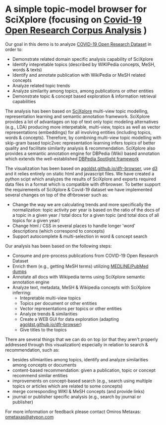 # A simple topic-model browser for SciXplore (focusing on [Covid-19 Open Research Corpus Analysis](https://www.semanticscholar.org/cord19/download) )

Our goal in this demo is to analyze [COVID-19 Open Research Dataset](https://pages.semanticscholar.org/coronavirus-research) in order to:

- Demonstrate related domain specific analysis capability of SciXplore
- Identify intepretable topics (described by WIKIPedia concepts, MeSH, words & texts)
- Identify and annotate publication with WikiPedia or MeSH related concepts
- Analyze related topic trends 
- Analyze similarity among topics, among publications or other entities
- Demonstrate topic & concept based exploration & information retrieval capabilities

The analysis has been based on [SciXplore](https://github.com/atypon/MVTopicModel) multi-view topic modelling, representation learning and semantic annotation framework. SciXplore provides a lot of advantages on top of text only topic modeling alternatives (e.g., LDA) producing more interpetable, multi-view, topics as well as vector representations (embeddings) for all involving entities (including topics, words & concepts). Therefore, by combining multi-view topic modelling with skip-gram based topic2vec representation learning infers topics of better quality and facilitate similarity analysis & recommendation. SciXplore also provides a semantic annotation engine for DBPedia (Wiki) based annotation which extends the well-established [DBPedia Spotlight framework](https://www.dbpedia-spotlight.org/) 


The visualization has been based on [agoldst.github.io/dfr-browser](http://agoldst.github.io/dfr-browser), use [d3](http://d3js.org) and it relies entirely on static html and javascript files. We have created a python scipt which analyzes the results of SciXplore and exports required data files in a format which is compatible with dfrbrowser. To better support the requirements of SciXplore & Covid-19 dataset we have implemented several changes on top of the dfrbrowser such as:
- Change the way we are calculating trends and more specifically the normalization: topic activity per year is based on the ratio of the docs of a topic in a given year / total docs for a given topic (and total docs of all topics for a given year)  
- Change html / CSS in several places to handle longer 'word' descriptions (which correspond to concepts)
- Support autocomplete & multi-selection in word & concept search 


Our analysis has been based on the following steps:

- Consume and pre-process publications from COVID-19 Open Research Dataset 
- Enrich them (e.g., getting MeSH terms) utilizing [MEDLINE/PubMed dumps](https://www.nlm.nih.gov/databases/download/pubmed_medline.html)
- Annotate all docs with Wikipedia terms using SciXplore semantic annotation engine  
- Analyze text, metadata, MeSH & Wikipedia concepts with SciXplore inferring:
    - Intepretable multi-view topics 
    - Topics per document or other entities
    - Vector representations per topics or other entities 
    - Analyze trends & similarities 
    - Create a WEB GUI for data exploration (adapting [agoldst.github.io/dfr-browser](http://agoldst.github.io/dfr-browser))
    - Give titles to the topics
    

There are several things that we can do on top (or that they aren't properly addressed through this visualization) especially in relation to search & recommendation, such as: 
- besides silimiarities among topics, identify and analyze similarities among concepts or documents
- content-based recommendation: given a publication, topic or concept recommend similar entities
- improvements on concept-based search (e.g., search using multiple topics or articles which are related to some concepts)
- merge corresponding WIKI & MeSH concepts (and provide links)
- journal or publisher specific analysis (e.g., search by journal or publisher)

For more information or feedback please contact Omiros Metaxas: ometaxas@atypon.com


